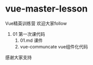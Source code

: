 # vue-master-lesson
Vue精英训练营 欢迎大家follow

1. 01 第一次课代码
   1. 01.md 课件
   2. vue-communcate vue组件化代码


感谢大家支持  
